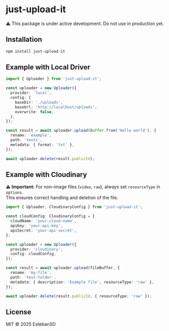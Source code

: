 # just-upload-it

⚠️ This package is under active development. Do not use in production yet.

## Installation

```bash
npm install just-upload-it
```

## Example with Local Driver

```ts
import { Uploader } from 'just-upload-it';

const uploader = new Uploader({
  provider: 'local',
  config: {
    baseDir: './uploads',
    baseUrl: 'http://localhost/uploads',
    overwrite: false,
  },
});

const result = await uploader.upload(Buffer.from('Hello world'), {
  rename: 'example',
  path: 'texts',
  metadata: { format: 'txt' },
});

await uploader.delete(result.publicId);
```

## Example with Cloudinary

⚠️ **Important:** For non-image files (`video`, `raw`), always set `resourceType` in `options`.  
This ensures correct handling and deletion of the file.

```ts
import { Uploader, CloudinaryConfig } from 'just-upload-it';

const cloudConfig: CloudinaryConfig = {
  cloudName: 'your-cloud-name',
  apiKey: 'your-api-key',
  apiSecret: 'your-api-secret',
};

const uploader = new Uploader({
  provider: 'cloudinary',
  config: cloudConfig,
});

const result = await uploader.upload(fileBuffer, {
  rename: 'my-file',
  path: 'test-folder',
  metadata: { description: 'Example file', resourceType: 'raw' },
});

await uploader.delete(result.publicId, { resourceType: 'raw' });
```

## License

MIT © 2025 EstebanSD
